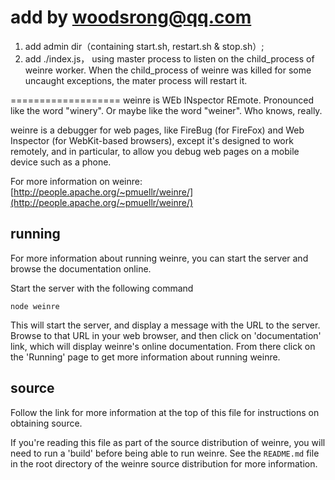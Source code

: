 <!--
 * Licensed to the Apache Software Foundation (ASF) under one
 * or more contributor license agreements.  See the NOTICE file
 * distributed with this work for additional information
 * regarding copyright ownership.  The ASF licenses this file
 * to you under the Apache License, Version 2.0 (the
 * "License"); you may not use this file except in compliance
 * with the License.  You may obtain a copy of the License at
 *
 *     http://www.apache.org/licenses/LICENSE-2.0
 *
 * Unless required by applicable law or agreed to in writing,
 * software distributed under the License is distributed on an
 * "AS IS" BASIS, WITHOUT WARRANTIES OR CONDITIONS OF ANY
 * KIND, either express or implied.  See the License for the
 * specific language governing permissions and limitations
 * under the License.
-->

add by woodsrong@qq.com
===================
1. add admin dir（containing start.sh, restart.sh & stop.sh）;
2. add ./index.js， using master process to listen on the child_process of weinre worker. When the child_process of weinre was killed for some uncaught exceptions, the mater process will restart it.

===================
weinre is WEb INspector REmote.
Pronounced like the word "winery".
Or maybe like the word "weiner".
Who knows, really.

weinre is a debugger for web pages,
like FireBug (for FireFox) and Web Inspector (for WebKit-based browsers),
except it's designed to work remotely, and in particular,
to allow you debug web pages on a mobile device such as a phone.

For more information on weinre:
[http://people.apache.org/~pmuellr/weinre/](http://people.apache.org/~pmuellr/weinre/)

running
-------

For more information about running weinre, you can start the server
and browse the documentation online.

Start the server with the following command

    node weinre

This will start the server, and display a message with the URL to the
server.  Browse to that URL in your web browser, and then click on
'documentation' link, which will display weinre's online documentation.
From there click on the 'Running' page to get more information about
running weinre.

source
------

Follow the link for more information at the top of this file
for instructions on obtaining source.

If you're reading this file as part of the source distribution of weinre,
you will need to run a 'build' before being able to run weinre.  See the
`README.md` file in the root directory of the weinre source distribution
for more information.

